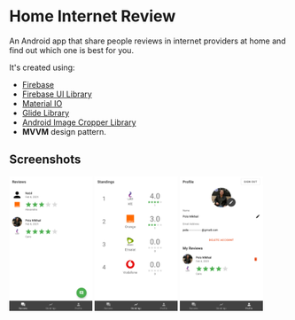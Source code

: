 # Home Internet Review
An Android app that share people reviews in internet providers at home and find out which one is best for you.

It's created using:
- [Firebase](https://firebase.google.com/)
- [Firebase UI Library](https://github.com/firebase/FirebaseUI-Android) 
- [Material IO](https://material.io/)
- [Glide Library](https://github.com/bumptech/glide)
- [Android Image Cropper Library](https://github.com/ArthurHub/Android-Image-Cropper)
- **MVVM** design pattern.


## Screenshots
<img src="screenshoots\1.png" width="150">
<img src="screenshoots\2.png" width="150">
<img src="screenshoots\3.png" width="150">